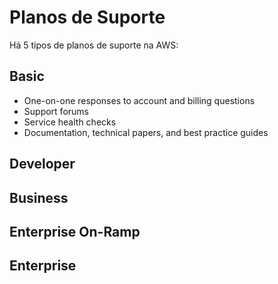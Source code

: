 # Planos de Suporte

Há 5 tipos de planos de suporte na AWS:

## Basic
- One-on-one responses to account and billing questions
- Support forums
- Service health checks
- Documentation, technical papers, and best practice guides

## Developer

## Business

## Enterprise On-Ramp

## Enterprise
